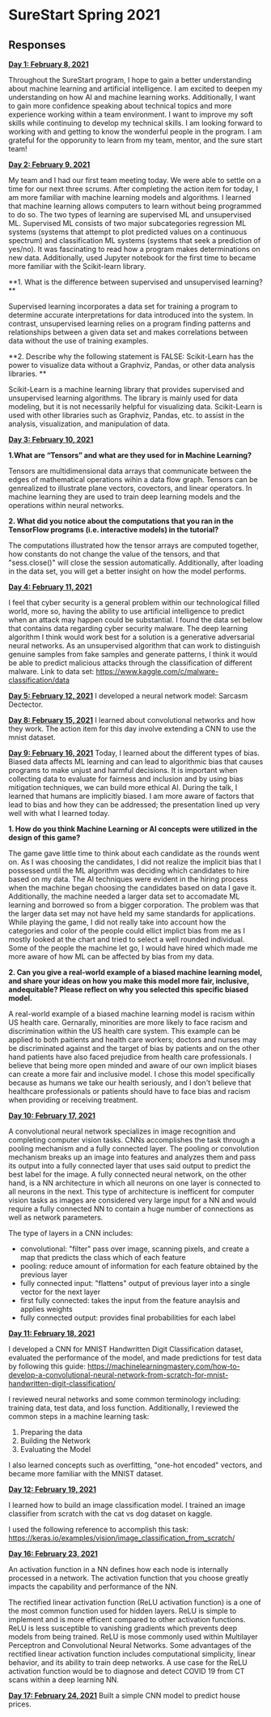 # SureStart Spring 2021

## Responses

<ins>**Day 1: February 8, 2021**</ins>

Throughout the SureStart program, I hope to gain a better understanding about machine learning and artificial intelligence. I am excited to deepen my understanding on how AI and machine learning works. Additionally, I want to gain more confidence speaking about technical topics and more experience working within a team environment. I want to improve my soft skills while continuing to develop my technical skills. I am looking forward to working with and getting to know the wonderful people in the program. I am grateful for the opporunity to learn from my team, mentor, and the sure start team!

<ins>**Day 2: February 9, 2021**</ins>

My team and I had our first team meeting today. We were able to settle on a time for our next three scrums. After completing the action item for today, I am more familiar with machine learning models and algorithms. I learned that machine learning allows computers to learn without being programmed to do so. The two types of learning are supervised ML and unsupervised ML. Supervised ML consists of two major subcategories regression ML systems (systems that attempt to plot predicted values on a continuous spectrum) and classification ML systems (systems that seek a prediction of yes/no). It was fascinating to read how a program makes determinations on new data. Additionally, used Jupyter notebook for the first time to became more familiar with the Scikit-learn library.

**1. What is the difference between supervised and unsupervised learning? **

Supervised learning incorporates a data set for training a program to determine accurate interpretations for data introduced into the system. In contrast, unsupervised learning relies on a program finding patterns and relationships between a given data set and makes correlations between data without the use of training examples.

**2. Describe why the following statement is FALSE: Scikit-Learn has the power to visualize data without a Graphviz, Pandas, or other data analysis libraries. **

Scikit-Learn is a machine learning library that provides supervised and unsupervised learning algorithms. The library is mainly used for data modeling, but it is not necessarily helpful for visualizing data. Scikit-Learn is used with other libraries such as Graphviz, Pandas, etc. to assist in the analysis, visualization, and manipulation of data.

<ins>**Day 3: February 10, 2021**</ins>

**1.What are “Tensors” and what are they used for in Machine Learning?**

Tensors are multidimensional data arrays that communicate between the edges of mathematical operations wihin a data flow graph. Tensors can be genrealized to illustrate plane vectors, covectors, and linear operators. In machine learning they are used to train deep learning models and the operations within neural networks. 

**2. What did you notice about the computations that you ran in the TensorFlow
programs (i.e. interactive models) in the tutorial?**

The computations illustrated how the tensor arrays are computed together, how constants do not change the value of the tensors, and that "sess.close()" will close the session automatically.
Additionally, after loading in the data set, you will get a better insight on how the model performs.  

<ins>**Day 4: February 11, 2021**</ins>

I feel that cyber security is a general problem within our technological filled world, more so, having the ability to use artificial intelligence to predict when an attack may happen could be substantial. I found the data set below that contains data regarding cyber security malware. The deep learning algorithm I think would work best for a solution is a generative adversarial neural networks. As an unsupervised algorithm that can work to distinguish genuine samples from fake samples and generate patterns, I think it would be able to predict malicious attacks through the classification of different malware. 
Link to data set: https://www.kaggle.com/c/malware-classification/data

<ins>**Day 5: February 12, 2021**</ins>
I developed a neural network model: Sarcasm Dectector.

<ins>**Day 8: February 15, 2021**</ins>
I learned about convolutional networks and how they work.
The action item for this day involve extending a CNN to use the mnist dataset.

<ins>**Day 9: February 16, 2021**</ins>
Today, I learned about the different types of bias. Biased data affects ML learning and can lead to algorithmic bias that causes programs to make unjust and harmful decisions. It is important when collecting data to evaluate for fairness and inclusion and by using bias mitigation techniques, we can build more ethical AI. During the talk, I learned that humans are implicitly biased. I am more aware of factors that lead to bias and how they can be addressed; the presentation lined up very well with what I learned today.  

**1. How do you think Machine Learning or AI concepts were utilized in the design of this game?**

The game gave little time to think about each candidate as the rounds went on. As I was choosing the candidates, I did not realize the implicit bias that I possessed until the ML algorithm was deciding which candidates to hire based on my data. The AI techniques were evident in the hiring process when the machine began choosing the candidates based on data I gave it. Additionally, the machine needed a larger data set to accomadate ML learning and borrowed so from a bigger corporation. The problem was that the larger data set may not have held my same standards for applications. While playing the game, I did not really take into account how the categories and color of the people could ellict implict bias from me as I mostly looked at the chart and tried to select a well rounded individual. Some of the people the machine let go, I would have hired which made me more aware of how ML can be affected by bias from my data.

**2. Can you give a real-world example of a biased machine learning model, and share your ideas on how you make this model more fair, inclusive, andequitable? Please reflect on why you selected this specific biased model.**

A real-world example of a biased machine learning model is racism within US health care. Gernarally, minorities are more likely to face racism and discrimination within the US health care system. This example can be applied to both paitients and health care workers; doctors and nurses may be discriminated against and the target of bias by patients and on the other hand patients have also faced prejudice from health care professionals. I believe that being more open minded and aware of our own implicit biases can create a more fair and inclusive model. I chose this model specifically because as humans we take our health seriously, and I don't believe that healthcare professionals or patients should have to face bias and racism when providing or receiving treatment.

<ins>**Day 10: February 17, 2021**</ins>

A convolutional neural network specializes in image recognition and completing computer vision tasks. CNNs accomplishes the task through a pooling mechanism and a fully connected layer. The pooling or convolution mechanism breaks up an image into features and analyzes them and pass its output into a fully connected layer that uses said output to predict the best label for the image.
A fully connected neural network, on the other hand, is a NN architecture in which all neurons on one layer is connected to all neurons in the next. This type of architecture is inefficent for computer vision tasks as images are considered very large input for a NN and would require a fully connected NN to contain a huge number of connections as well as network parameters. 

The type of layers in a CNN includes:
- convolutional: "filter" pass over image, scanning pixels, and create a map that predicts the class which of each feature
- pooling: reduce amount of information for each feature obtained by the previous layer
- fully connected input: "flattens" output of previous layer into a single vector for the next layer
- first fully connected: takes the input from the feature anaylsis and applies weights
- fully connected output: provides final probabilities for each label

<ins>**Day 11: February 18, 2021**</ins>

I developed a CNN for MNIST Handwritten Digit Classification dataset, evaluated the performance of the model, and made predictions for test data by following this guide: https://machinelearningmastery.com/how-to-develop-a-convolutional-neural-network-from-scratch-for-mnist-handwritten-digit-classification/

I reviewed neural networks and some common terminology including: training data, test data, and loss function. Additionally, I reviewed the common steps in a machine learning task:
1) Preparing the data
2) Building the Network
3) Evaluating the Model

I also learned concepts such as overfitting, "one-hot encoded" vectors, and became more familiar with the MNIST dataset.

<ins>**Day 12: February 19, 2021**</ins>

I learned how to build an image classification model. I trained an image classifier from scratch with the cat vs dog dataset on kaggle. 

I used the following reference to accomplish this task: https://keras.io/examples/vision/image_classification_from_scratch/

<ins>**Day 16: February 23, 2021**</ins>

An activation function in a NN defines how each node is internally processed in a network. The activation function that you choose greatly impacts the capability and performance of the NN.

The rectified linear activation function (ReLU activation function) is a one of the most common function used for hidden layers. ReLU is simple to implement and is more efficent compared to other activation functions. ReLU is less susceptible to vanishing gradients which prevents deep models from being trained. ReLU is mose commonly used within Multilayer Perceptron and Convolutional Neural Networks. Some advantages of the rectified linear activation function includes computational simplicity, linear behavior, and its ability to train deep networks. A use case for the ReLU activation function would be to diagnose and detect COVID 19 from CT scans within a deep learning NN.

<ins>**Day 17: February 24, 2021**</ins>
Built a simple CNN model to predict house prices. 

